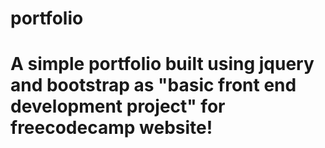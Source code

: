 # portfolio
A simple portfolio built using jquery and bootstrap as "basic front end development project" for freecodecamp website!
=
